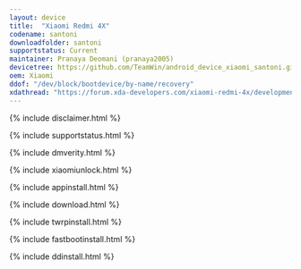 ```yaml
---
layout: device
title:  "Xiaomi Redmi 4X"
codename: santoni
downloadfolder: santoni
supportstatus: Current
maintainer: Pranaya Deomani (pranaya2005)
devicetree: https://github.com/TeamWin/android_device_xiaomi_santoni.git
oem: Xiaomi
ddof: "/dev/block/bootdevice/by-name/recovery"
xdathread: "https://forum.xda-developers.com/xiaomi-redmi-4x/development/recovery-twrp-3-1-1-xiaomi-redmi-4x-t3633049"
---
```


{% include disclaimer.html %}

{% include supportstatus.html %}

{% include dmverity.html %}

{% include xiaomiunlock.html %}

{% include appinstall.html %}

{% include download.html %}

{% include twrpinstall.html %}

{% include fastbootinstall.html %}

{% include ddinstall.html %}
